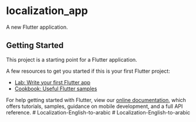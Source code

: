 # localization_app

A new Flutter application.

## Getting Started

This project is a starting point for a Flutter application.

A few resources to get you started if this is your first Flutter project:

- [Lab: Write your first Flutter app](https://flutter.dev/docs/get-started/codelab)
- [Cookbook: Useful Flutter samples](https://flutter.dev/docs/cookbook)

For help getting started with Flutter, view our
[online documentation](https://flutter.dev/docs), which offers tutorials,
samples, guidance on mobile development, and a full API reference.
#   L o c a l i z a t i o n - E n g l i s h - t o - a r a b i c  
 #   L o c a l i z a t i o n - E n g l i s h - t o - a r a b i c  
 